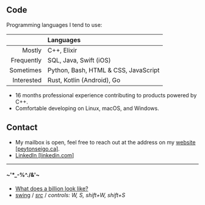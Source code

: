 ## Code

Programming languages I tend to use:

||Languages|
|-:|:-|
|Mostly|C++, Elixir|
|Frequently|SQL, Java, Swift (iOS)|
|Sometimes|Python, Bash, HTML & CSS, JavaScript|
|Interested|Rust, Kotlin (Android), Go|

- 16 months professional experience contributing to products powered by C++.
- Comfortable developing on Linux, macOS, and Windows.

## Contact

- My mailbox is open, feel free to reach out at the address on my [website \[peytonseigo.ca\]](http://peytonseigo.ca).
- [LinkedIn \[linkedin.com\]](https://linkedin.com/in/peytonseigo)

<hr>

#### ~'*_-%^\./&'~

- <a href="https://pseigo.github.io/what-does-a-billion-look-like" target="_blank">What does a billion look like?</a>
- [swing](https://peytonseigo.ca/projects/swing/) / _[src](https://peytonseigo.ca/projects/swing/src/main.js)_ / _controls: W, S, shift+W, shift+S_
